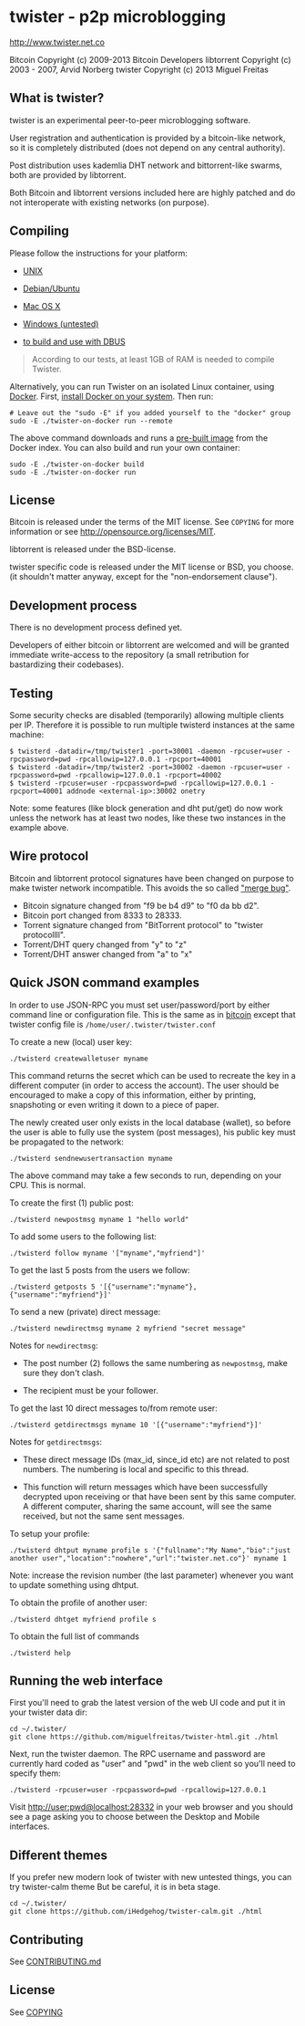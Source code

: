 # twister - p2p microblogging

<http://www.twister.net.co>

Bitcoin Copyright (c) 2009-2013 Bitcoin Developers
libtorrent Copyright (c) 2003 - 2007, Arvid Norberg
twister Copyright (c) 2013 Miguel Freitas

## What is twister?

twister is an experimental peer-to-peer microblogging software.

User registration and authentication is provided by a bitcoin-like network, so
it is completely distributed (does not depend on any central authority).

Post distribution uses kademlia DHT network and bittorrent-like swarms, both
are provided by libtorrent.

Both Bitcoin and libtorrent versions included here are highly patched and do
not interoperate with existing networks (on purpose).

## Compiling

Please follow the instructions for your platform:

- [UNIX](https://github.com/miguelfreitas/twister-core/blob/master/doc/build-unix.md)
- [Debian/Ubuntu](https://github.com/miguelfreitas/twister-core/blob/master/doc/building-on-ubuntu-debian.md)
- [Mac OS X](https://github.com/miguelfreitas/twister-core/blob/master/doc/build-osx.md)
- [Windows (untested)](https://github.com/miguelfreitas/twister-core/wiki/Compiling-for-Windows)

- [to build and use with DBUS](https://github.com/erqan/twister-core/blob/twister-dbus/doc/build-n-use-with-dbus.md)

> According to our tests, at least 1GB of RAM is needed to compile Twister.

Alternatively, you can run Twister on an isolated Linux container, using [Docker](http://docker.io/). First, [install Docker on your system](https://docs.docker.com/installation/#installation). Then run:

    # Leave out the "sudo -E" if you added yourself to the "docker" group
    sudo -E ./twister-on-docker run --remote

The above command downloads and runs a [pre-built image](https://registry.hub.docker.com/u/miguelfreitas/twister) from the Docker index. You can also build and run your own container:

    sudo -E ./twister-on-docker build
    sudo -E ./twister-on-docker run

## License

Bitcoin is released under the terms of the MIT license. See `COPYING` for more
information or see http://opensource.org/licenses/MIT.

libtorrent is released under the BSD-license.

twister specific code is released under the MIT license or BSD, you choose.
(it shouldn't matter anyway, except for the "non-endorsement clause").

## Development process

There is no development process defined yet.

Developers of either bitcoin or libtorrent are welcomed and will be granted
immediate write-access to the repository (a small retribution for
bastardizing their codebases).

## Testing

Some security checks are disabled (temporarily) allowing multiple clients per IP.
Therefore it is possible to run multiple twisterd instances at the same machine:

    $ twisterd -datadir=/tmp/twister1 -port=30001 -daemon -rpcuser=user -rpcpassword=pwd -rpcallowip=127.0.0.1 -rpcport=40001
    $ twisterd -datadir=/tmp/twister2 -port=30002 -daemon -rpcuser=user -rpcpassword=pwd -rpcallowip=127.0.0.1 -rpcport=40002
    $ twisterd -rpcuser=user -rpcpassword=pwd -rpcallowip=127.0.0.1 -rpcport=40001 addnode <external-ip>:30002 onetry

Note: some features (like block generation and dht put/get) do now work unless
the network has at least two nodes, like these two instances in the example above.

## Wire protocol

Bitcoin and libtorrent protocol signatures have been changed on purpose to
make twister network incompatible. This avoids the so called
["merge bug"](http://blog.notdot.net/2008/6/Nearly-all-DHT-implementations-vulnerable-to-merge-bug).

- Bitcoin signature changed from "f9 be b4 d9" to "f0 da bb d2".
- Bitcoin port changed from 8333 to 28333.
- Torrent signature changed from "BitTorrent protocol" to "twister protocollll".
- Torrent/DHT query changed from "y" to "z"
- Torrent/DHT answer changed from "a" to "x"

## Quick JSON command examples

In order to use JSON-RPC you must set user/password/port by either command
line or configuration file. This is the same as in [bitcoin](https://en.bitcoin.it/wiki/Running_Bitcoin)
except that twister config file is `/home/user/.twister/twister.conf`

To create a new (local) user key:

    ./twisterd createwalletuser myname

This command returns the secret which can be used to recreate the key in a
different computer (in order to access the account). The user should be
encouraged to make a copy of this information, either by printing, snapshoting
or even writing it down to a piece of paper.

The newly created user only exists in the local database (wallet), so
before the user is able to fully use the system (post messages), his public
key must be propagated to the network:

    ./twisterd sendnewusertransaction myname

The above command may take a few seconds to run, depending on your CPU. This
is normal.

To create the first (1) public post:

    ./twisterd newpostmsg myname 1 "hello world"

To add some users to the following list:

    ./twisterd follow myname '["myname","myfriend"]'

To get the last 5 posts from the users we follow:

    ./twisterd getposts 5 '[{"username":"myname"},{"username":"myfriend"}]'

To send a new (private) direct message:

    ./twisterd newdirectmsg myname 2 myfriend "secret message"

Notes for `newdirectmsg`:

- The post number (2) follows the same numbering as `newpostmsg`, make
sure they don't clash.

- The recipient must be your follower.

To get the last 10 direct messages to/from remote user:

    ./twisterd getdirectmsgs myname 10 '[{"username":"myfriend"}]'

Notes for `getdirectmsgs`:

- These direct message IDs (max_id, since_id etc) are not related to post
numbers. The numbering is local and specific to this thread.

- This function will return messages which have been successfully decrypted
upon receiving or that have been sent by this same computer. A different
computer, sharing the same account, will see the same received, but not the
same sent messages.

To setup your profile:

    ./twisterd dhtput myname profile s '{"fullname":"My Name","bio":"just another user","location":"nowhere","url":"twister.net.co"}' myname 1

Note: increase the revision number (the last parameter) whenever you want to
update something using dhtput.

To obtain the profile of another user:

    ./twisterd dhtget myfriend profile s

To obtain the full list of commands

    ./twisterd help


## Running the web interface

First you'll need to grab the latest version of the web UI code and put it
in your twister data dir:

    cd ~/.twister/
    git clone https://github.com/miguelfreitas/twister-html.git ./html

Next, run the twister daemon. The RPC username and password are currently
hard coded as "user" and "pwd" in the web client so you'll need to specify
them:

    ./twisterd -rpcuser=user -rpcpassword=pwd -rpcallowip=127.0.0.1

Visit [http://user:pwd@localhost:28332](http://user:pwd@localhost:28332)
in your web browser and you should see a page asking you to choose between the
Desktop and Mobile interfaces.

## Different themes

If you prefer new modern look of twister with new untested things, you can try twister-calm theme
But be careful, it is in beta stage.

    cd ~/.twister/
    git clone https://github.com/iHedgehog/twister-calm.git ./html

## Contributing

See [CONTRIBUTING.md](CONTRIBUTING.md)

## License

See [COPYING](COPYING)

